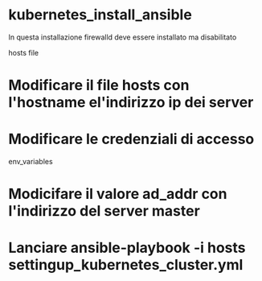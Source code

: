 # kubernetes_install_ansible

In questa installazione firewalld deve essere installato ma disabilitato

hosts file
# Modificare il file hosts con l'hostname el'indirizzo ip dei server
# Modificare le credenziali di accesso

env_variables
# Modicifare il valore ad_addr con l'indirizzo del server master

# Lanciare ansible-playbook -i hosts settingup_kubernetes_cluster.yml 
